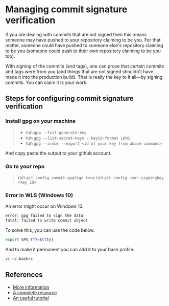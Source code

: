 # Managing commit signature verification

If you are dealing with commits that are not signed then this means someone may have pushed to your repository claiming to be you.
For that matter, someone could have pushed to someone else's repository claiming to be you (someone could push to their own repository claiming to be you too).

With signing of the commits (and tags), one can prove that certain commits and tags were from you (and things that are not signed shouldn't have made it into the production build).
That is really the key to it all—by signing commits.
You can claim it is your work.

## Steps for configuring commit signature verification

### Install gpg on your machine

>- run `gpg --full-generate-key`
>- run `gpg --list-secret-keys --keyid-format LONG`
>- run `gpg --armor --export <id of your key from above command>`

And copy paste the output to your github account.

### Go to your repo

> run `git config commit.gpgSign true`
> run `git config user.signingkey <key id>`

### Error in WLS (Windows 10)

An error might occur on Windows 10.

```bash
error: gpg failed to sign the data
fatal: failed to write commit object
```

To solve this, you can use the code below.

```bash
export GPG_TTY=$(tty)
```

And to make it permanent you can add it to your bash profile.

```bash
vi ~/.bashrc
```

## References

- [More information](https://help.github.com/en/articles/managing-commit-signature-verification)
- [A complete resource](https://zacharyvoase.com/2009/08/20/openpgp/)
- [An useful tutorial](https://www.youtube.com/user/GitHubGuides)
